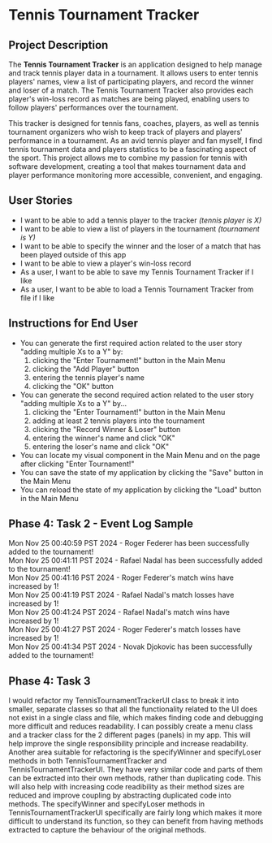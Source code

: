 # Tennis Tournament Tracker

## Project Description
The **Tennis Tournament Tracker** is an application designed to help manage and track tennis player data in a tournament. It allows users to enter tennis players' names, view a list of participating players, and record the winner and loser of a match. The Tennis Tournament Tracker also provides each player's win-loss record as matches are being played, enabling users to follow players' performances over the tournament.

This tracker is designed for tennis fans, coaches, players, as well as tennis tournament organizers who wish to keep track of players and players' performance in a tournament. As an avid tennis player and fan myself, I find tennis tournament data and players statistics to be a fascinating aspect of the sport. This project allows me to combine my passion for tennis with software development, creating a tool that makes tournament data and player performance monitoring more accessible, convenient, and engaging.

 ## User Stories
 - I want to be able to add a tennis player to the tracker *(tennis player is X)*
 - I want to be able to view a list of players in the tournament *(tournament is Y)*
 - I want to be able to specify the winner and the loser of a match that has been played outside of this app
 - I want to be able to view a player's win-loss record
 - As a user, I want to be able to save my Tennis Tournament Tracker if I like
 - As a user, I want to be able to load a Tennis Tournament Tracker from file if I like

 ## Instructions for End User

 - You can generate the first required action related to the user story "adding multiple Xs to a Y" by:
    1) clicking the "Enter Tournament!" button in the Main Menu
    2) clicking the "Add Player" button
    3) entering the tennis player's name
    4) clicking the "OK" button
 - You can generate the second required action related to the user story "adding multiple Xs to a Y" by...
    1) clicking the "Enter Tournament!" button in the Main Menu
    2) adding at least 2 tennis players into the tournament
    3) clicking the "Record Winner & Loser" button
    4) entering the winner's name and click "OK"
    5) entering the loser's name and click "OK"
 - You can locate my visual component in the Main Menu and on the page after clicking "Enter Tournament!" 
 - You can save the state of my application by clicking the "Save" button in the Main Menu
 - You can reload the state of my application by clicking the "Load" button in the Main Menu


## Phase 4: Task 2 - Event Log Sample

Mon Nov 25 00:40:59 PST 2024 - Roger Federer has been successfully added to the tournament!<br/>
Mon Nov 25 00:41:11 PST 2024 - Rafael Nadal has been successfully added to the tournament!<br/>
Mon Nov 25 00:41:16 PST 2024 - Roger Federer's match wins have increased by 1!<br/>
Mon Nov 25 00:41:19 PST 2024 - Rafael Nadal's match losses have increased by 1!<br/>
Mon Nov 25 00:41:24 PST 2024 - Rafael Nadal's match wins have increased by 1!<br/>
Mon Nov 25 00:41:27 PST 2024 - Roger Federer's match losses have increased by 1!<br/>
Mon Nov 25 00:41:34 PST 2024 - Novak Djokovic has been successfully added to the tournament!<br/>

## Phase 4: Task 3

I would refactor my TennisTournamentTrackerUI class to break it into smaller, separate classes so that all the functionality related to the UI does not exist in a single class and file, which makes finding code and debugging more difficult and reduces readability. I can possibly create a menu class and a tracker class for the 2 different pages (panels) in my app. This will help improve the single responsibility principle and increase readability. Another area suitable for refactoring is the specifyWinner and specifyLoser methods in both TennisTournamentTracker and TennisTournamentTrackerUI. They have very similar code and parts of them can be extracted into their own methods, rather than duplicating code. This will also help with increasing code readibility as their method sizes are reduced and improve coupling by abstracting duplicated code into methods. The specifyWinner and specifyLoser methods in TennisTournamentTrackerUI specifically are fairly long which makes it more difficult to understand its function, so they can benefit from having methods extracted to capture the behaviour of the original methods.